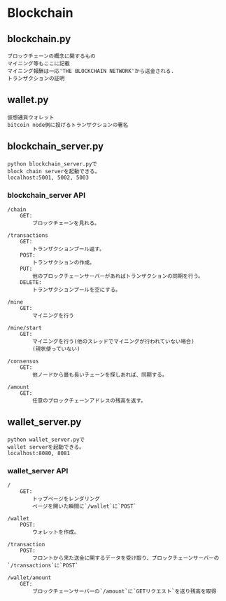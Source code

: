 # Blockchain

## blockchain.py
```
ブロックチェーンの概念に関するもの
マイニング等もここに記載
マイニング報酬は一応'THE BLOCKCHAIN NETWORK'から送金される.
トランザクションの証明
```

## wallet.py
```
仮想通貨ウォレット
bitcoin node側に投げるトランザクションの署名
```

## blockchain_server.py
```
python blockchain_server.pyで
block chain serverを起動できる。
localhost:5001, 5002, 5003
```

### blockchain_server API
```
/chain
    GET:
        ブロックチェーンを見れる。

/transactions
    GET:
        トランザクションプール返す。
    POST:
        トランザクションの作成。
    PUT:
        他のブロックチェーンサーバーがあればトランザクションの同期を行う。
    DELETE:
        トランザクションプールを空にする。

/mine
    GET:
        マイニングを行う

/mine/start
    GET:
        マイニングを行う(他のスレッドでマイニングが行われていない場合)
        (現状使っていない)

/consensus
    GET:
        他ノードから最も長いチェーンを探しあれば、同期する。

/amount
    GET:
        任意のブロックチェーンアドレスの残高を返す。

```

## wallet_server.py
```
python wallet_server.pyで
wallet serverを起動できる。
localhost:8080, 8081
```

### wallet_server API
```
/
    GET:
        トップページをレンダリング
        ページを開いた瞬間に`/wallet`に`POST`

/wallet
    POST:
        ウォレットを作成。

/transaction
    POST:
        フロントから来た送金に関するデータを受け取り、ブロックチェーンサーバーの`/transactions`に`POST`

/wallet/amount
    GET:
        ブロックチェーンサーバーの`/amount`に`GETリクエスト`を送り残高を取得
```
